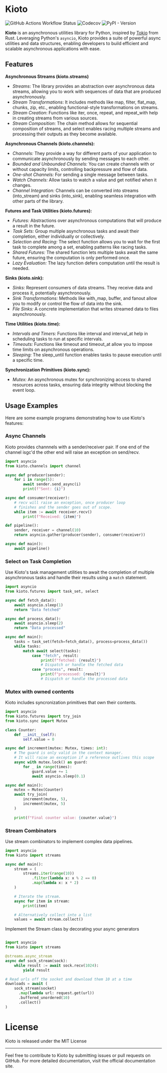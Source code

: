# Kioto
![GitHub Actions Workflow Status](https://img.shields.io/github/actions/workflow/status/blogle/kioto/ci.yml)
![Codecov](https://img.shields.io/codecov/c/github/blogle/kioto)
![PyPI - Version](https://img.shields.io/pypi/v/kioto)

**Kioto** is an asynchronous utilities library for Python, inspired by [Tokio](https://tokio.rs/) from Rust. Leveraging Python's `asyncio`, Kioto provides a suite of powerful async utilities and data structures, enabling developers to build efficient and scalable asynchronous applications with ease.

## Features

**Asynchronous Streams (kioto.streams)**

- *Streams*: The library provides an abstraction over asynchronous data streams, allowing you to work with sequences of data that are produced asynchronously.
- *Stream Transformations*: It includes methods like map, filter, flat_map, chunks, zip, etc., enabling functional-style transformations on streams.
- *Stream Creation*: Functions like iter, once, repeat, and repeat_with help in creating streams from various sources.
- *Stream Composition*: The chain method allows for sequential composition of streams, and select enables racing multiple streams and processing their outputs as they become available.

**Asynchronous Channels (kioto.channels):**

- *Channels:* They provide a way for different parts of your application to communicate asynchronously by sending messages to each other.
- *Bounded and Unbounded Channels:* You can create channels with or without capacity limits, controlling backpressure and flow of data.
- *One-shot Channels:* For sending a single message between tasks.
- *Watch Channels:* Allow tasks to watch a value and get notified when it changes.
- *Channel Integration:* Channels can be converted into streams (into_stream) and sinks (into_sink), enabling seamless integration with other parts of the library.

**Futures and Task Utilities (kioto.futures):**

- *Futures:* Abstractions over asynchronous computations that will produce a result in the future.
- *Task Sets:* Group multiple asynchronous tasks and await their completion, either individually or collectively.
- *Selection and Racing:* The select function allows you to wait for the first task to complete among a set, enabling patterns like racing tasks.
- *Shared Futures:* The shared function lets multiple tasks await the same future, ensuring the computation is only performed once.
- *Lazy Evaluation:* The lazy function defers computation until the result is needed.

**Sinks (kioto.sink):**

- *Sinks:* Represent consumers of data streams. They receive data and process it, potentially asynchronously.
- *Sink Transformations:* Methods like with_map, buffer, and fanout allow you to modify or control the flow of data into the sink.
- *File Sinks:* A concrete implementation that writes streamed data to files asynchronously.

**Time Utilities (kioto.time):**

- *Intervals and Timers:* Functions like interval and interval_at help in scheduling tasks to run at specific intervals.
- *Timeouts:* Functions like timeout and timeout_at allow you to impose time limits on asynchronous operations.
- *Sleeping:* The sleep_until function enables tasks to pause execution until a specific time.

**Synchronization Primitives (kioto.sync):**

- *Mutex:* An asynchronous mutex for synchronizing access to shared resources across tasks, ensuring data integrity without blocking the event loop.

## Usage Examples

Here are some example programs demonstrating how to use Kioto's features:

### Async Channels
Kioto provides channnels with a sender/receiver pair. If one end of the channel isgc'd the other end will raise an exception on send/recv.

```python
import asyncio
from kioto.channels import channel

async def producer(sender):
    for i in range(5):
        await sender.send_async(i)
        print(f"Sent: {i}")

async def consumer(receiver):
    # recv will raise an exception, once producer loop
    # finishes and the sender goes out of scope.
    while item := await receiver.recv()
        print(f"Received: {item}")

def pipeline():
    sender, receiver = channel(10)
    return asyncio.gather(producer(sender), consumer(receiver))

async def main():
    await pipeline()
```

### Select on Task Completion

Use Kioto's task management utilities to await the completion of multiple asynchronous tasks and handle their results using a `match` statement.

```python
import asyncio
from kioto.futures import task_set, select

async def fetch_data():
    await asyncio.sleep(1)
    return "Data fetched"

async def process_data():
    await asyncio.sleep(2)
    return "Data processed"

async def main():
    tasks = task_set(fetch=fetch_data(), process=process_data())
    while tasks:
        match await select(tasks):
            case "fetch", result:
                print(f"fetched: {result}")
                # Dispatch or handle the fetched data
            case "process", result:
                print(f"processed: {result}")
                # Dispatch or handle the processed data
```

### Mutex with owned contents
Kioto includes syncronization primitives that own their contents.

```python
import asyncio
from kioto.futures import try_join
from kioto.sync import Mutex

class Counter:
    def __init__(self):
        self.value = 0

async def increment(mutex: Mutex, times: int):
	# The guard is only valid in the context manager.
	# It will raise an exception if a reference outlives this scope
    async with mutex.lock() as guard:
        for _ in range(times):
            guard.value += 1
            await asyncio.sleep(0.1)

async def main():
    mutex = Mutex(Counter)
    await try_join(
        increment(mutex, 5),
        increment(mutex, 5)
    )
    
    print(f"Final counter value: {counter.value}")
```

### Stream Combinators
Use stream combinators to implement complex data pipelines.

``` python
import asyncio
from kioto import streams

async def main():
    stream = (
        streams.iter(range(10))
            .filter(lambda x: x % 2 == 0)
            .map(lambda x: x * 2)
    )

    # Iterate the stream.
    async for item in stream:
        print(item)

    # Alternatively collect into a list
    values = await stream.collect()
```

Implement the Stream class by decorating your async generators
```python

import asyncio
from kioto import streams

@streams.async_stream
async def sock_stream(sock):
    while result := await sock.recv(1024):
        yield result

# Read urls off the socket and download them 10 at a time
downloads = await (
    sock_stream(socket)
      .map(lambda url: request.get(url))
      .buffered_unordered(10)
      .collect()
)
```


# License
Kioto is released under the MIT License

<hr>
Feel free to contribute to Kioto by submitting issues or pull requests on GitHub. For more detailed documentation, visit the official documentation site.
